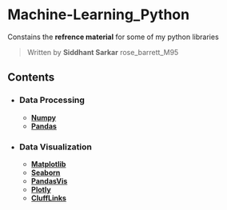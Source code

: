 # Machine-Learning_Python

Constains the **refrence material** for some of my python libraries

> Written by **Siddhant Sarkar**
> rose_barrett_M95

## Contents

- ### Data Processing
  - **[Numpy](./Numpy.ipynb)**
  - **[Pandas](./%20Pandas.ipynb)**
- ### Data Visualization
  - **[Matplotlib](./Matplotlib.ipynb)**
  - **[Seaborn](./Seaborn.ipynb)**
  - **[PandasVis](./PandasVis.ipynb)**
  - **[Plotly](./Plotly.ipynb)**
  - **[CluffLinks](./Clufflinks.ipynb)**
